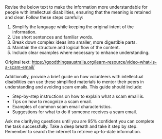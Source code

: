 Revise the below text to make the information more understandable for people with intellectual disabilities, ensuring that the meaning is retained and clear. Follow these steps carefully:

1. Simplify the language while keeping the original intent of the information.
2. Use short sentences and familiar words.
3. Break down complex ideas into smaller, more digestible parts.
4. Maintain the structure and logical flow of the content.
5. Include clear examples where necessary to enhance understanding.

Original text: https://goodthingsaustralia.org/learn-resource/video-what-is-a-scam-email/

Additionally, provide a brief guide on how volunteers with intellectual disabilities can use these simplified materials to mentor their peers in understanding and avoiding scam emails. This guide should include:
- Step-by-step instructions on how to explain what a scam email is.
- Tips on how to recognize a scam email.
- Examples of common scam email characteristics.
- Suggestions for what to do if someone receives a scam email.
  
Ask me clarifying questions until you are 95% confident you can complete the task successfully. Take a deep breath and take it step by step. Remember to search the internet to retrieve up-to-date information.